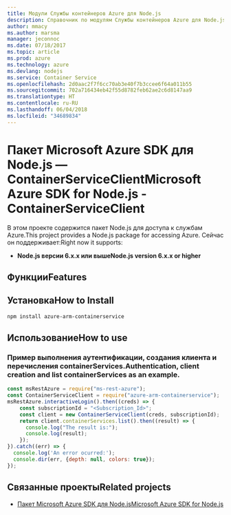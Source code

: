 ```yaml
---
title: Модули Службы контейнеров Azure для Node.js
description: Справочник по модулям Службы контейнеров Azure для Node.js
author: mmacy
ms.author: marsma
manager: jeconnoc
ms.date: 07/18/2017
ms.topic: article
ms.prod: azure
ms.technology: azure
ms.devlang: nodejs
ms.service: Container Service
ms.openlocfilehash: 2d0aac2f7f6cc70ab3e40f7b3ccee6f64a011b55
ms.sourcegitcommit: 702a716434eb42f55d8782feb62ae2c6d8147aa9
ms.translationtype: HT
ms.contentlocale: ru-RU
ms.lasthandoff: 06/04/2018
ms.locfileid: "34689834"
---
```

# <a name="microsoft-azure-sdk-for-nodejs---containerserviceclient"></a><span data-ttu-id="92e73-103">Пакет Microsoft Azure SDK для Node.js — ContainerServiceClient</span><span class="sxs-lookup"><span data-stu-id="92e73-103">Microsoft Azure SDK for Node.js - ContainerServiceClient</span></span>
<span data-ttu-id="92e73-104">В этом проекте содержится пакет Node.js для доступа к службам Azure.</span><span class="sxs-lookup"><span data-stu-id="92e73-104">This project provides a Node.js package for accessing Azure.</span></span> <span data-ttu-id="92e73-105">Сейчас он поддерживает:</span><span class="sxs-lookup"><span data-stu-id="92e73-105">Right now it supports:</span></span>
- <span data-ttu-id="92e73-106">**Node.js версии 6.x.x или выше**</span><span class="sxs-lookup"><span data-stu-id="92e73-106">**Node.js version 6.x.x or higher**</span></span>

## <a name="features"></a><span data-ttu-id="92e73-107">Функции</span><span class="sxs-lookup"><span data-stu-id="92e73-107">Features</span></span>


## <a name="how-to-install"></a><span data-ttu-id="92e73-108">Установка</span><span class="sxs-lookup"><span data-stu-id="92e73-108">How to Install</span></span>

```bash
npm install azure-arm-containerservice
```

## <a name="how-to-use"></a><span data-ttu-id="92e73-109">Использование</span><span class="sxs-lookup"><span data-stu-id="92e73-109">How to use</span></span>

### <a name="authentication-client-creation-and-list-containerservices-as-an-example"></a><span data-ttu-id="92e73-110">Пример выполнения аутентификации, создания клиента и перечисления containerServices.</span><span class="sxs-lookup"><span data-stu-id="92e73-110">Authentication, client creation and list containerServices as an example.</span></span>

```javascript
const msRestAzure = require("ms-rest-azure");
const ContainerServiceClient = require("azure-arm-containerservice");
msRestAzure.interactiveLogin().then((creds) => {
    const subscriptionId = "<Subscription_Id>";
    const client = new ContainerServiceClient(creds, subscriptionId);
    return client.containerServices.list().then((result) => {
      console.log("The result is:");
      console.log(result);
    });
}).catch((err) => {
  console.log('An error ocurred:');
  console.dir(err, {depth: null, colors: true});
});
```

## <a name="related-projects"></a><span data-ttu-id="92e73-111">Связанные проекты</span><span class="sxs-lookup"><span data-stu-id="92e73-111">Related projects</span></span>

- [<span data-ttu-id="92e73-112">Пакет Microsoft Azure SDK для Node.js</span><span class="sxs-lookup"><span data-stu-id="92e73-112">Microsoft Azure SDK for Node.js</span></span>](https://github.com/Azure/azure-sdk-for-node)